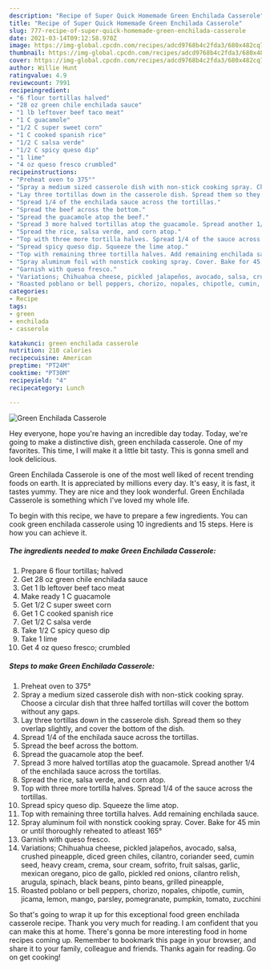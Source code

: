 ```yaml
---
description: "Recipe of Super Quick Homemade Green Enchilada Casserole"
title: "Recipe of Super Quick Homemade Green Enchilada Casserole"
slug: 777-recipe-of-super-quick-homemade-green-enchilada-casserole
date: 2021-03-14T09:12:58.970Z
image: https://img-global.cpcdn.com/recipes/adcd9768b4c2fda3/680x482cq70/green-enchilada-casserole-recipe-main-photo.jpg
thumbnail: https://img-global.cpcdn.com/recipes/adcd9768b4c2fda3/680x482cq70/green-enchilada-casserole-recipe-main-photo.jpg
cover: https://img-global.cpcdn.com/recipes/adcd9768b4c2fda3/680x482cq70/green-enchilada-casserole-recipe-main-photo.jpg
author: Willie Hunt
ratingvalue: 4.9
reviewcount: 7991
recipeingredient:
- "6 flour tortillas halved"
- "28 oz green chile enchilada sauce"
- "1 lb leftover beef taco meat"
- "1 C guacamole"
- "1/2 C super sweet corn"
- "1 C cooked spanish rice"
- "1/2 C salsa verde"
- "1/2 C spicy queso dip"
- "1 lime"
- "4 oz queso fresco crumbled"
recipeinstructions:
- "Preheat oven to 375°"
- "Spray a medium sized casserole dish with non-stick cooking spray. Choose a circular dish that three halfed tortillas will cover the bottom without any gaps."
- "Lay three tortillas down in the casserole dish. Spread them so they overlap slightly, and cover the bottom of the dish."
- "Spread 1/4 of the enchilada sauce across the tortillas."
- "Spread the beef across the bottom."
- "Spread the guacamole atop the beef."
- "Spread 3 more halved tortillas atop the guacamole. Spread another 1/4 of the enchilada sauce across the tortillas."
- "Spread the rice, salsa verde, and corn atop."
- "Top with three more tortilla halves. Spread 1/4 of the sauce across the tortillas."
- "Spread spicy queso dip. Squeeze the lime atop."
- "Top with remaining three tortilla halves. Add remaining enchilada sauce."
- "Spray aluminum foil with nonstick cooking spray. Cover. Bake for 45 min or until thoroughly reheated to atleast 165°"
- "Garnish with queso fresco."
- "Variations; Chihuahua cheese, pickled jalapeños, avocado, salsa, crushed pineapple, diced green chiles, cilantro, coriander seed, cumin seed, heavy cream, crema, sour cream, sofrito, fruit salsas, garlic, mexican oregano, pico de gallo, pickled red onions, cilantro relish, arugula, spinach, black beans, pinto beans, grilled pineapple,"
- "Roasted poblano or bell peppers, chorizo, nopales, chipotle, cumin, jicama, lemon, mango, parsley, pomegranate, pumpkin, tomato, zucchini"
categories:
- Recipe
tags:
- green
- enchilada
- casserole

katakunci: green enchilada casserole 
nutrition: 210 calories
recipecuisine: American
preptime: "PT24M"
cooktime: "PT30M"
recipeyield: "4"
recipecategory: Lunch

---
```



![Green Enchilada Casserole](https://img-global.cpcdn.com/recipes/adcd9768b4c2fda3/680x482cq70/green-enchilada-casserole-recipe-main-photo.jpg)

Hey everyone, hope you're having an incredible day today. Today, we're going to make a distinctive dish, green enchilada casserole. One of my favorites. This time, I will make it a little bit tasty. This is gonna smell and look delicious.



Green Enchilada Casserole is one of the most well liked of recent trending foods on earth. It is appreciated by millions every day. It's easy, it is fast, it tastes yummy. They are nice and they look wonderful. Green Enchilada Casserole is something which I've loved my whole life.


To begin with this recipe, we have to prepare a few ingredients. You can cook green enchilada casserole using 10 ingredients and 15 steps. Here is how you can achieve it.

<!--inarticleads1-->

##### The ingredients needed to make Green Enchilada Casserole:

1. Prepare 6 flour tortillas; halved
1. Get 28 oz green chile enchilada sauce
1. Get 1 lb leftover beef taco meat
1. Make ready 1 C guacamole
1. Get 1/2 C super sweet corn
1. Get 1 C cooked spanish rice
1. Get 1/2 C salsa verde
1. Take 1/2 C spicy queso dip
1. Take 1 lime
1. Get 4 oz queso fresco; crumbled




<!--inarticleads2-->

##### Steps to make Green Enchilada Casserole:

1. Preheat oven to 375°
1. Spray a medium sized casserole dish with non-stick cooking spray. Choose a circular dish that three halfed tortillas will cover the bottom without any gaps.
1. Lay three tortillas down in the casserole dish. Spread them so they overlap slightly, and cover the bottom of the dish.
1. Spread 1/4 of the enchilada sauce across the tortillas.
1. Spread the beef across the bottom.
1. Spread the guacamole atop the beef.
1. Spread 3 more halved tortillas atop the guacamole. Spread another 1/4 of the enchilada sauce across the tortillas.
1. Spread the rice, salsa verde, and corn atop.
1. Top with three more tortilla halves. Spread 1/4 of the sauce across the tortillas.
1. Spread spicy queso dip. Squeeze the lime atop.
1. Top with remaining three tortilla halves. Add remaining enchilada sauce.
1. Spray aluminum foil with nonstick cooking spray. Cover. Bake for 45 min or until thoroughly reheated to atleast 165°
1. Garnish with queso fresco.
1. Variations; Chihuahua cheese, pickled jalapeños, avocado, salsa, crushed pineapple, diced green chiles, cilantro, coriander seed, cumin seed, heavy cream, crema, sour cream, sofrito, fruit salsas, garlic, mexican oregano, pico de gallo, pickled red onions, cilantro relish, arugula, spinach, black beans, pinto beans, grilled pineapple,
1. Roasted poblano or bell peppers, chorizo, nopales, chipotle, cumin, jicama, lemon, mango, parsley, pomegranate, pumpkin, tomato, zucchini




So that's going to wrap it up for this exceptional food green enchilada casserole recipe. Thank you very much for reading. I am confident that you can make this at home. There's gonna be more interesting food in home recipes coming up. Remember to bookmark this page in your browser, and share it to your family, colleague and friends. Thanks again for reading. Go on get cooking!
